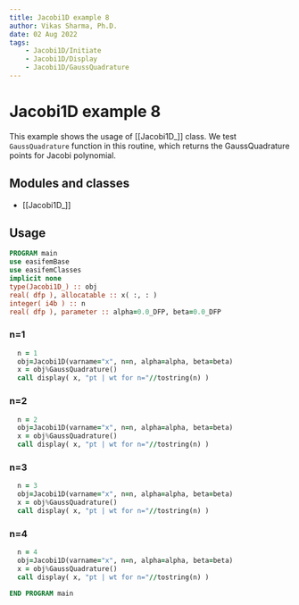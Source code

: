 ```yaml
---
title: Jacobi1D example 8
author: Vikas Sharma, Ph.D.
date: 02 Aug 2022
tags:
    - Jacobi1D/Initiate
    - Jacobi1D/Display
    - Jacobi1D/GaussQuadrature
---
```


# Jacobi1D example 8

This example shows the usage of [[Jacobi1D_]] class. We test `GaussQuadrature` function in this routine, which returns the GaussQuadrature points for Jacobi polynomial.

## Modules and classes

- [[Jacobi1D_]]

## Usage

```fortran
PROGRAM main
use easifemBase
use easifemClasses
implicit none
type(Jacobi1D_) :: obj
real( dfp ), allocatable :: x( :, : )
integer( i4b ) :: n
real( dfp ), parameter :: alpha=0.0_DFP, beta=0.0_DFP
```

### n=1

```fortran
  n = 1
  obj=Jacobi1D(varname="x", n=n, alpha=alpha, beta=beta)
  x = obj%GaussQuadrature()
  call display( x, "pt | wt for n="//tostring(n) )
```

### n=2

```fortran
  n = 2
  obj=Jacobi1D(varname="x", n=n, alpha=alpha, beta=beta)
  x = obj%GaussQuadrature()
  call display( x, "pt | wt for n="//tostring(n) )
```

### n=3

```fortran
  n = 3
  obj=Jacobi1D(varname="x", n=n, alpha=alpha, beta=beta)
  x = obj%GaussQuadrature()
  call display( x, "pt | wt for n="//tostring(n) )
```

### n=4

```fortran
  n = 4
  obj=Jacobi1D(varname="x", n=n, alpha=alpha, beta=beta)
  x = obj%GaussQuadrature()
  call display( x, "pt | wt for n="//tostring(n) )
```

```fortran
END PROGRAM main
```

